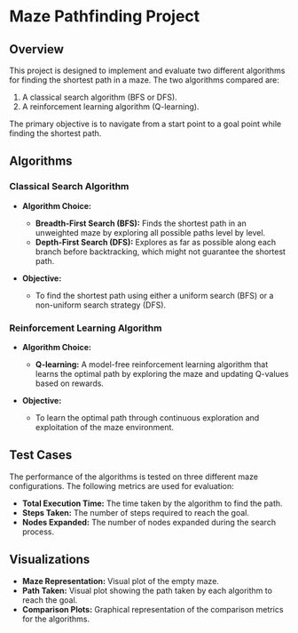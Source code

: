 # Maze Pathfinding Project

## Overview

This project is designed to implement and evaluate two different algorithms for finding the shortest path in a maze. The two algorithms compared are:

1. A classical search algorithm (BFS or DFS).
2. A reinforcement learning algorithm (Q-learning).

The primary objective is to navigate from a start point to a goal point while finding the shortest path.

## Algorithms

### Classical Search Algorithm

- **Algorithm Choice:** 
  - **Breadth-First Search (BFS):** Finds the shortest path in an unweighted maze by exploring all possible paths level by level.
  - **Depth-First Search (DFS):** Explores as far as possible along each branch before backtracking, which might not guarantee the shortest path.

- **Objective:** 
  - To find the shortest path using either a uniform search (BFS) or a non-uniform search strategy (DFS).

### Reinforcement Learning Algorithm

- **Algorithm Choice:** 
  - **Q-learning:** A model-free reinforcement learning algorithm that learns the optimal path by exploring the maze and updating Q-values based on rewards.

- **Objective:** 
  - To learn the optimal path through continuous exploration and exploitation of the maze environment.

## Test Cases

The performance of the algorithms is tested on three different maze configurations. The following metrics are used for evaluation:

- **Total Execution Time:** The time taken by the algorithm to find the path.
- **Steps Taken:** The number of steps required to reach the goal.
- **Nodes Expanded:** The number of nodes expanded during the search process.

## Visualizations

- **Maze Representation:** Visual plot of the empty maze.
- **Path Taken:** Visual plot showing the path taken by each algorithm to reach the goal.
- **Comparison Plots:** Graphical representation of the comparison metrics for the algorithms.


